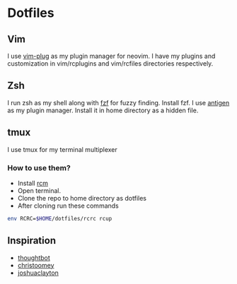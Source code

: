 # Dotfiles

## Vim
I use [vim-plug](https://github.com/junegunn/vim-plug) as my plugin manager for neovim. I have my plugins and customization in vim/rcplugins and vim/rcfiles directories respectively.

## Zsh
I run zsh as my shell along with [fzf](https://github.com/junegunn/fzf) for fuzzy finding. Install fzf. I use [antigen](https://github.com/zsh-users/antigen/tree/develop) as my plugin manager. Install it in home directory as a hidden file.

## tmux
I use tmux for my terminal multiplexer

### How to use them? 
* Install [rcm](https://github.com/thoughtbot/rcm)
* Open terminal.
* Clone the repo to home directory as dotfiles
* After cloning run these commands
``` bash
env RCRC=$HOME/dotfiles/rcrc rcup
```

## Inspiration
* [thoughtbot](https://github.com/thoughtbot/dotfiles)
* [christoomey](https://github.com/christoomey/dotfiles)
* [joshuaclayton](https://github.com/joshuaclayton/dotfiles)
